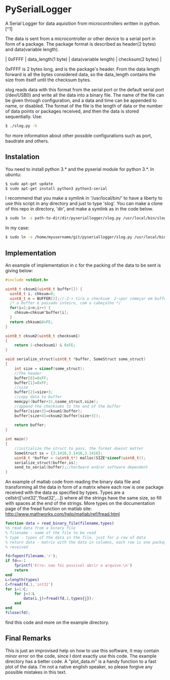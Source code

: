 # PySerialLogger
A Serial Logger for data aquisition from microcontrollers written in python.[^1]

The data is sent from a microcontroller or other device to a serial port in form of a package. The package format is described as header(2 bytes) and data(variable length).

| 0xFFFF | data_length(1 byte) | data(variable length) | checksum(2 bytes) |

0xFFFF is 2 bytes long, and is the package's header. From the data length forward is all the bytes considered data, so the data_length contains the size from itself until the checksum bytes.

slog reads data with this format from the serial port or the default serial port (/dev/USB0) and write all the data into a binary file. The name of the file can be given through configuration, and a data and time can be appended to name, or disabled. The format of the file is the length of data or the number of data points or packages received, and then the data is stored sequentially. Use:

``` bash
$ ./slog.py -h
```
for more information about other possible configurations such as port, baudrate and others.

## Instalation ##

You need to install python 3.* and the pyserial module for python 3.*. In ubuntu:

``` bash
$ sudo apt-get update
$ sudo apt-get install python3 python3-serial

```

I recommend that you make a symlink in '/usr/local/bin/' to have a liberty to use this script in any directory and just to type 'slog'. You can make a clone of this repo in  directory, 'dir', and make a symlink as in the code below.


``` bash
$ sudo ln -s path-to-dir/dir/pyseriallogger/slog.py /usr/local/bin/slog
```

In my case:

``` bash
$ sudo ln -s /home/myusername/git/pyseriallogger/slog.py /usr/local/bin/slog
```


## Implementation ##

An example of implementation in c for the packing of the data to be sent is giving below:

``` c
#include <stdint.h>

uint8_t cksum1(uint8_t buffer[]) {
  uint8_t i, chksum=0;
  uint8_t n = BUFFER[2];//-2-> tira o checksum  2->por começar em buffer[2]
  /* o buffer é passado inteiro, com o cabeçalho */
  for(i=2;i<n;i++) {
    chksum=chksum^buffer[i];
  }
  return chksum&0xFE;
}

uint8_t cksum2(uint8_t checksum1)
{
	return (~checksum1) & 0xFE;
}

void serialize_struct(uint8_t *buffer, SomeStruct some_struct)
{
	int size = sizeof(some_struct);
    //The header
	buffer[0]=0xFF;
	buffer[1]=0xFF;
	//size
	buffer[2]=size+3;
	//copy data to buffer
	memcpy((buffer+3),&some_struct,size);
	//append the checksums to the end of the buffer
	buffer[size+3]=cksum1(buffer);
	buffer[size+4]=cksum2(buffer[size+3]);
	
	return buffer;
}

int main()
{
    //initialize the struct to pass, the format doesnt matter
    SomeStruct ss = {3.1416,3.1416,3.1416}; 
    uint8_t *buffer = (uint8_t*) malloc(SIZE*sizeof(uint8_t));
    serialize_struct(buffer,ss);
    send_to_serial(buffer);//hardware and/or software dependent
}
```


An example of matlab code from reading the binary data file and transforming all the data in form of a matrix where each row is one package received with the data as specified by types. Types are a cellstr(['uint32','float32',...]) where all the strings have the same size, so fill with spaces at the end of the strings. More types on the documentation page of the fread function on matlab site: http://www.mathworks.com/help/matlab/ref/fread.html

``` matlab
function data = read_binary_file(filename,types)
%% read data from a binary file
% filename - name of the file to be read
% type - types of the data in the file, just for a row of data
% return data - matrix with the data in columns, each row is one package
% received

fd=fopen(filename,'r');
if fd==-1
    fprintf('Erro: nao foi possivel abrir o arquivo.\n')
    return
end
L=length(types)
C=fread(fd,1,'int32')
for i=1:C;
    for j=1:L
        data(i,j)=fread(fd,1,types{j});
    end
end
fclose(fd);
```
find this code and more on the example directory.

## Final Remarks ##
This is just an improvised help on how to use this software, it may contain minor error on the code, since I dont exactly use this code. The example directory has a better code. A "plot_data.m" is a handy function to a fast plot of the data. I'm not a native english speaker, so please forgive any possible mistakes in this text.

